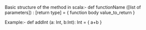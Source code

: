 Basic structure of the method in scala:-
def functionName ([list of parameters]) : [return type] = {
    function body
    value_to_return
}

Example:- 
def addInt (a: Int, b:Int): Int = {
    a+b
}